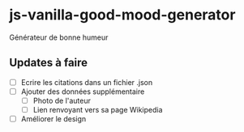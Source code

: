 # js-vanilla-good-mood-generator
Générateur de bonne humeur 

## Updates à faire 
- [ ] Ecrire les citations dans un fichier .json
- [ ] Ajouter des données supplémentaire 
  - [ ] Photo de l'auteur
  - [ ] Lien renvoyant vers sa page Wikipedia
- [ ] Améliorer le design
